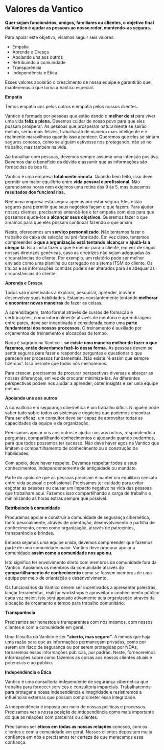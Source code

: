 # Valores da Vantico

**Quer sejam funcionários, amigos, familiares ou clientes, o objetivo final da Vantico é ajudar as pessoas ao nosso redor, mantendo-as seguras.**

Para apoiar este objetivo, visamos seguir seis valores:

* Empatia&#x20;
* Aprenda e Cresça&#x20;
* Apoiando uns aos outros&#x20;
* Retribuindo à comunidade&#x20;
* Transparência&#x20;
* Independência e Ética

Esses valores apoiarão o crescimento de nossa equipe e garantirão que manteremos o que torna a Vantico especial.



**Empatia**

Temos empatia uns pelos outros e empatia pelos nossos clientes.

Vantico é formado por pessoas que estão dando o **melhor de si** para viver uma vida **feliz e plena.** Devemos cuidar de nosso povo para que eles possam prosperar. As pessoas que prosperam naturalmente se sairão melhor, serão mais felizes, trabalharão de maneira mais inteligente e é realmente maravilhoso quando isso acontece. Queremos que eles se sintam seguros conosco, como se alguém estivesse nos protegendo, não só no trabalho, mas também na vida.

Ao trabalhar com pessoas, devemos sempre assumir uma intenção positiva. Devemos dar o benefício da dúvida e assumir que as informações são fornecidas de boa fé.

Vantico é uma empresa **totalmente remota**. Quando bem feito, isso deve permitir um maior equilíbrio entre **vida pessoal e profissional**. Não gerenciamos horas nem exigimos uma rotina das 9 às 5, mas buscamos **resultados dos funcionários.**

Nenhuma empresa está segura apenas por estar segura. Eles estão seguros para permitir que seus negócios façam o que fazem. Para ajudar nossos clientes, precisamos entendê-los e ter empatia com eles para que possamos ajudá-los a **alcançar seus objetivos**. Queremos fazer o que amamos para que eles possam continuar fazendo o que amam.

Neste, oferecemos um **serviço personalizado**. Não tentamos fazer o trabalho de caixa de seleção ou pré-fabricado. Em vez disso, tentamos compreender **o que a organização está tentando alcançar** e **ajudá-la a chegar lá**. Isso inclui fazer o que é melhor para o cliente, em vez de seguir nossas diretrizes genéricas, caso as diretrizes não sejam adequadas às circunstâncias do cliente. Por exemplo, um relatório pode ser melhor enviado como uma planilha ou carregado no sistema ITSM do cliente. Os títulos e as informações contidas podem ser alterados para se adequar às circunstâncias do cliente.



**Aprenda e Cresça**

Todos são incentivados a explorar, pesquisar, aprender, inovar e desenvolver suas habilidades. Estamos constantemente tentando **melhorar e encontrar novas maneiras** de fazer as coisas.

A aprendizagem, tanto formal através de cursos de formação e certificações, como informalmente através de mentoria e aprendizagem entre pares, deve ser incentivada e considerada como uma **parte fundamental dos nossos processos.** O treinamento é auxiliado por orçamentos de treinamento e alocações de tempo.

Nada é sagrado na Vantico – **se existe uma maneira melhor de fazer o que fazemos, então deveríamos fazê-lo dessa forma.** As pessoas devem se sentir seguras para fazer e responder perguntas e questionar o que parecem ser processos fundamentais. Não existe “é assim que sempre fizemos”. Isso permite que todos nós melhoremos.

Para crescer, precisamos de procurar perspectivas diversas e abraçar as nossas diferenças, em vez de procurar minimizá-las. As diferentes perspectivas podem nos ajudar a aprender, obter insights e ser uma equipe melhor.



**Apoiando uns aos outros**

A consultoria em segurança cibernética é um trabalho difícil. Ninguém pode saber tudo sobre todos os sistemas e negócios que podemos encontrar. Para ser eficaz, um consultor deve ser capaz de aproveitar todas as capacidades da equipe e da organização.

Precisamos apoiar uns aos outros e ajudar uns aos outros, respondendo a perguntas, compartilhando conhecimentos e ajudando quando pudermos, para que todos possamos ter sucesso. Não deve haver egos na Vantico que limitem o compartilhamento de conhecimento ou a construção de habilidades.

Com apoio, deve haver respeito. Devemos respeitar todos e seus conhecimentos, independentemente de antiguidade ou mandato.

Parte do apoio de que as pessoas precisam é manter um equilíbrio sensato entre vida pessoal e profissional. Precisamos ter cuidado para evitar esgotar as pessoas ou causar um impacto negativo na vida das pessoas que trabalham aqui. Fazemos isso compartilhando a carga de trabalho e minimizando as horas extras sempre que possível.



**Retribuindo à comunidade**

Procuramos apoiar e construir a comunidade de segurança cibernética, tanto pessoalmente, através de orientação, desenvolvimento e partilha de conhecimento, como como organização, através de patrocínios, transparência e brindes.

Embora sejamos uma equipe unida, devemos compreender que fazemos parte de uma comunidade maior. Vantico deve procurar apoiar a comunidade **assim como a comunidade nos apoiou.**

Isto significa ter envolvimento direto com membros da comunidade fora da Vantico. Apoiamos os membros da comunidade através do **compartilhamento de conhecimento** como se fossem membros de uma equipe por meio de orientação e desenvolvimento.

Os funcionários da Vantico devem ser incentivados a apresentar palestras, lançar ferramentas, realizar workshops e aproveitar o conhecimento público cada vez maior. Isto será apoiado ativamente pela organização através da alocação de orçamento e tempo para trabalho comunitário.



**Transparência**

Precisamos ser honestos e transparentes com nós mesmos, com nossos clientes e com a comunidade em geral.

Uma filosofia da Vantico é ser **“aberto, mas seguro”**. A menos que haja uma razão para que as informações permaneçam privadas, como por serem um risco de segurança ou por serem protegidas por NDAs, tornaremos essas informações públicas, por padrão. Neste, forneceremos informações sobre como fazemos as coisas aos nossos clientes atuais e potenciais e ao público.



**Independência e Ética**

Vantico é uma consultoria independente de segurança cibernética que trabalha para fornecer serviços e consultoria imparciais. Trabalharemos para proteger a nossa independência e integridade e resistiremos a influências externas que possam comprometer essa integridade.

A independência é imposta por meio de nossas políticas e processos. Precisamos ver a nossa posição de independência como mais importante do que as relações com parceiros ou clientes.

Precisamos ser **éticos em todas as nossas relações** conosco, com os clientes e com a comunidade em geral. Nossos clientes depositam muita confiança em nós e precisamos ter certeza de que merecemos essa confiança.

